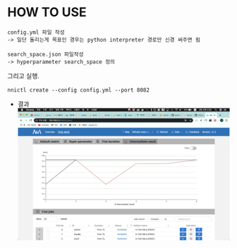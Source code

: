 # HOW TO USE
```
config.yml 파일 작성
-> 일단 돌리는게 목표인 경우는 python interpreter 경로만 신경 써주면 됨

search_space.json 파일작성
-> hyperparameter search_space 정의

```
그리고 실행.
```
nnictl create --config config.yml --port 8082
```

- 결과
![nni_result](nni_result.png)